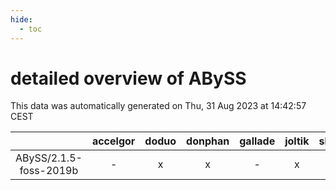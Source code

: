 ```yaml
---
hide:
  - toc
---
```


detailed overview of ABySS
==========================


This data was automatically generated on Thu, 31 Aug 2023 at 14:42:57 CEST  

| |accelgor|doduo|donphan|gallade|joltik|skitty|swalot|victini|
| :---: | :---: | :---: | :---: | :---: | :---: | :---: | :---: | :---: |
|ABySS/2.1.5-foss-2019b|-|x|x|-|x|x|-|x|
